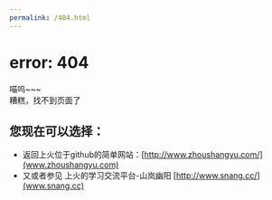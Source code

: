 ```yaml
---
permalink: /404.html
---
```

# error: 404

喵呜~~~  
糟糕，找不到页面了

## 您现在可以选择：
- 返回上火位于github的简单网站：[http://www.zhoushangyu.com/](www.zhoushangyu.com)
- 又或者参见 上火的学习交流平台-山岚幽阳 [http://www.snang.cc/](www.snang.cc)
